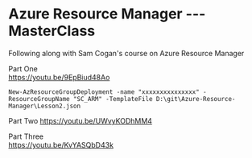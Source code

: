 # Azure Resource Manager   ---   MasterClass

Following along with Sam Cogan's course on Azure Resource Manager

Part One   
https://youtu.be/9EpBiud48Ao

```New-AzResourceGroupDeployment -name "xxxxxxxxxxxxxxx" -ResourceGroupName "SC_ARM" -TemplateFile D:\git\Azure-Resource-Manager\Lesson2.json```

Part Two
https://youtu.be/UWvyKODhMM4

Part Three   
https://youtu.be/KvYASQbD43k
